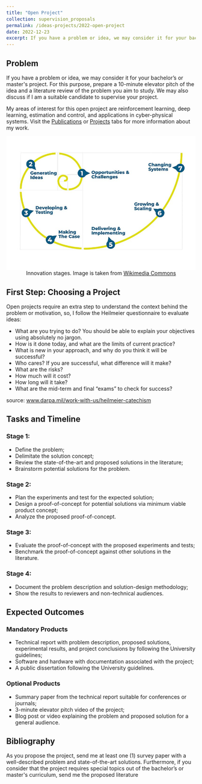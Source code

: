 ```yaml
---
title: "Open Project"
collection: supervision_proposals
permalink: /ideas-projects/2022-open-project
date: 2022-12-23
excerpt: If you have a problem or idea, we may consider it for your bachelor’s or master's project.
---
```


## Problem
If you have a problem or idea, we may consider it for your bachelor’s or master's project. For this purpose, prepare a 10-minute elevator pitch of the idea and a literature review of the problem you aim to study. We may also discuss if I am a suitable candidate to supervise your project.

My areas of interest for this open project are reinforcement learning, deep learning, estimation and control, and applications in cyber-physical systems. Visit the <a href="/publications/">Publications</a> or <a href="/portfolio/">Projects</a> tabs for more information about my work.

<div style="text-align: center;">
    <img src="/images/Innovation_stages.jpg"
        alt="Innovation stages."
        style="display: block; margin-left: auto; margin-right: auto;" />
    <figcaption>Innovation stages. Image is taken from <a href="https://commons.wikimedia.org/wiki/File:Innovation_stages.jpg">Wikimedia Commons</a></figcaption>
</div>

## First Step: Choosing a Project

Open projects require an extra step to understand the context behind the problem or motivation, so, I follow the Heilmeier questionnaire to evaluate ideas:

* What are you trying to do? You should be able to explain your objectives using absolutely no jargon.
* How is it done today, and what are the limits of current practice?
* What is new in your approach, and why do you think it will be successful?
* Who cares? If you are successful, what difference will it make?
* What are the risks?
* How much will it cost?
* How long will it take?
* What are the mid-term and final “exams” to check for success?

source: <a href="https://www.darpa.mil/work-with-us/heilmeier-catechism">www.darpa.mil/work-with-us/heilmeier-catechism</a>

## Tasks and Timeline

### Stage 1:
* Define the problem;
* Delimitate the solution concept;
* Review the state-of-the-art and proposed solutions in the literature;
* Brainstorm potential solutions for the problem.

### Stage 2:
* Plan the experiments and test for the expected solution;
* Design a proof-of-concept for potential solutions via minimum viable product concept;
* Analyze the proposed proof-of-concept.

### Stage 3: 
* Evaluate the proof-of-concept with the proposed experiments and tests;
* Benchmark the proof-of-concept against other solutions in the literature.

### Stage 4: 
* Document the problem description and solution-design methodology;
* Show the results to reviewers and non-technical audiences.

## Expected Outcomes

### Mandatory Products
* Technical report with problem description, proposed solutions, experimental results, and project conclusions by following the University guidelines;
* Software and hardware with documentation associated with the project;
* A public dissertation following the University guidelines.

### Optional Products
* Summary paper from the technical report suitable for conferences or journals;
* 3-minute elevator pitch video of the project;
* Blog post or video explaining the problem and proposed solution for a general audience.

## Bibliography
As you propose the project, send me at least one (1) survey paper with a well-described problem and state-of-the-art solutions. Furthermore, if you consider that the project requires special topics out of the bachelor’s or master's curriculum, send me the proposed literature

